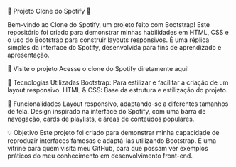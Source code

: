 🎵 Projeto Clone do Spotify 🎵

Bem-vindo ao Clone do Spotify, um projeto feito com Bootstrap! Este repositório foi criado para demonstrar minhas habilidades em HTML, CSS e o uso do Bootstrap para construir layouts responsivos. É uma réplica simples da interface do Spotify, desenvolvida para fins de aprendizado e apresentação.

🌟 Visite o projeto
Acesse o clone do Spotify diretamente aqui!

📌 Tecnologias Utilizadas
Bootstrap: Para estilizar e facilitar a criação de um layout responsivo.
HTML & CSS: Base da estrutura e estilização do projeto.

🚀 Funcionalidades
Layout responsivo, adaptando-se a diferentes tamanhos de tela.
Design inspirado na interface do Spotify, com uma barra de navegação, cards de playlists, e áreas de conteúdos populares.

💡 Objetivo
Este projeto foi criado para demonstrar minha capacidade de reproduzir interfaces famosas e adaptá-las utilizando Bootstrap. É uma vitrine para quem visita meu GitHub, para que possam ver exemplos práticos do meu conhecimento em desenvolvimento front-end.
